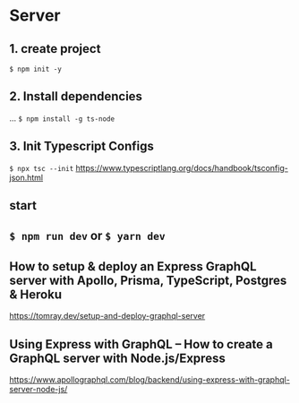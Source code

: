 # Server

## 1. create project
``$ npm init -y``

## 2. Install dependencies
...
``$ npm install -g ts-node``

## 3. Init Typescript Configs 
``$ npx tsc --init``
https://www.typescriptlang.org/docs/handbook/tsconfig-json.html

## start
``$ npm run dev`` or ``$ yarn dev``
-------------

## How to setup & deploy an Express GraphQL server with Apollo, Prisma, TypeScript, Postgres & Heroku
https://tomray.dev/setup-and-deploy-graphql-server

## Using Express with GraphQL – How to create a GraphQL server with Node.js/Express
https://www.apollographql.com/blog/backend/using-express-with-graphql-server-node-js/